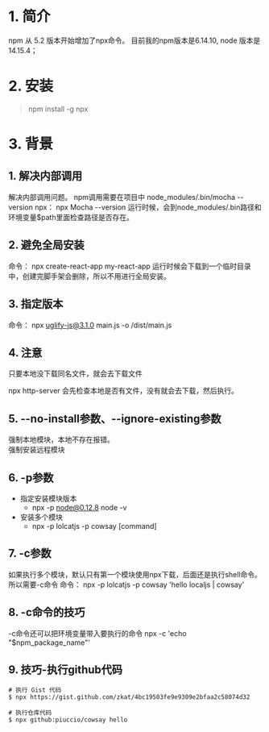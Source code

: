 # 1. 简介
npm 从 5.2 版本开始增加了npx命令。 目前我的npm版本是6.14.10, node 版本是14.15.4；

# 2. 安装
> npm install -g npx

# 3. 背景
## 1. 解决内部调用
解决内部调用问题。
npm调用需要在项目中 node_modules/.bin/mocha --version
npx： npx Mocha --version
运行时候，会到node_modules/.bin路径和环境变量$path里面检查路径是否存在。

## 2. 避免全局安装
命令： npx create-react-app my-react-app
运行时候会下载到一个临时目录中，创建完脚手架会删除，所以不用进行全局安装。

## 3. 指定版本
命令： npx uglify-js@3.1.0 main.js -o /dist/main.js

## 4. 注意
只要本地没下载同名文件，就会去下载文件

npx http-server
会先检查本地是否有文件，没有就会去下载，然后执行。

## 5. --no-install参数、--ignore-existing参数
强制本地模块，本地不存在报错。  
强制安装远程模块  

## 6. -p参数
* 指定安装模块版本
  * npx -p node@0.12.8 node -v
* 安装多个模块 
  * npx -p lolcatjs -p cowsay [command]

## 7. -c参数

如果执行多个模块，默认只有第一个模块使用npx下载，后面还是执行shell命令。所以需要-c命令
命令： npx -p lolcatjs -p cowsay 'hello localjs | cowsay'

## 8. -c命令的技巧
-c命令还可以把环境变量带入要执行的命令
npx -c 'echo "$npm_package_name"'  

## 9. 技巧-执行github代码
```
# 执行 Gist 代码
$ npx https://gist.github.com/zkat/4bc19503fe9e9309e2bfaa2c58074d32

# 执行仓库代码
$ npx github:piuccio/cowsay hello
```